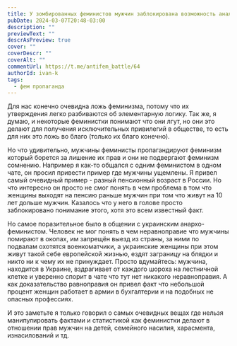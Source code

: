 ```yaml
---
title: У зомбированных феминистов мужчин заблокирована возможность анализа фактов.
pubDate: 2024-03-07T20:48-03:00
description: ""
previewText: ""
descrAsPreview: true
cover: ""
coverDescr: ""
coverAlt: ""
commentUrl: https://t.me/antifem_battle/64
authorId: ivan-k
tags:
  - фем пропаганда
---
```

Для нас конечно очевидна ложь феминизма, потому что их утверждения легко разбиваются об элементарную логику. Так же, я думаю, и некоторые феминистки понимают что они лгут, но они это делают для получения исключительных привилегий в обществе, то есть для них это ложь во благо (только их благо конечно).

Но что удивительно, мужчины феминисты пропагандируют феминизм который борется за лишение их прав и они не подвергают феминизм сомнению. Например я как-то общался с одним феминистом в одном чате, он просил привести пример где мужчины ущемлены. Я привел самый очевидный пример - разный пенсионный возраст в России. Но что интересно он просто не смог понять в чем проблема в том что женщины выходят на пенсию раньше мужчин при том что живут на 10 лет дольше мужчин. Казалось что у него в голове просто заблокировано понимание этого, хотя это всем известный факт.

Но самое поразительное было в общении с украинским анархо-феминистом. Человек не мог понять в чем неравноправие что мужчины помирают в окопах, им запрещён выезд из страны, за ними по подвалам охотятся военкоматчики, а украинские женщины при этом живут такой себе европейской жизнью, ездят заграницу на блядки и никто ни к чему их не принуждает. Просто вдумайтесь: мужчина, находится в Украине, вздрагивает от каждого шороха на лестничной клетке и уверенно спорит в чате что тут нет никакого неравноправия. А как доказательство равноправия он привел факт что небольшой процент женщин работает в армии в бухгалтерии и на подобных не опасных профессиях.

И это заметьте я только говорил о самых очевидных вещах где нельзя манипулировать фактами и статистикой как феминистки делают в отношении прав мужчин на детей, семейного насилия, харасмента, изнасилований и тд.
